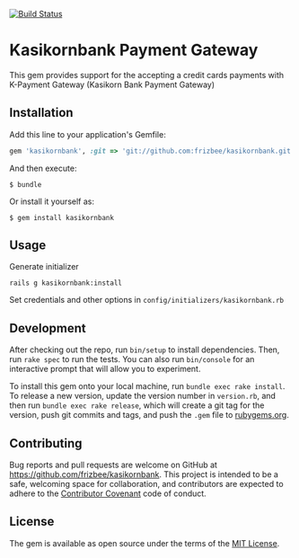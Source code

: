 [![Build Status](https://travis-ci.org/frizbee/kasikornbank.svg?branch=master)](https://travis-ci.org/frizbee/kasikornbank)

# Kasikornbank Payment Gateway

This gem provides support for the accepting a credit cards payments with
K-Payment Gateway (Kasikorn Bank Payment Gateway)

## Installation

Add this line to your application's Gemfile:

```ruby
gem 'kasikornbank', :git => 'git://github.com:frizbee/kasikornbank.git'
```

And then execute:

    $ bundle

Or install it yourself as:

    $ gem install kasikornbank

## Usage

Generate initializer

```
rails g kasikornbank:install
```
Set credentials and other options in `config/initializers/kasikornbank.rb`

## Development

After checking out the repo, run `bin/setup` to install dependencies. Then, run `rake spec` to run the tests. You can also run `bin/console` for an interactive prompt that will allow you to experiment.

To install this gem onto your local machine, run `bundle exec rake install`. To release a new version, update the version number in `version.rb`, and then run `bundle exec rake release`, which will create a git tag for the version, push git commits and tags, and push the `.gem` file to [rubygems.org](https://rubygems.org).

## Contributing

Bug reports and pull requests are welcome on GitHub at https://github.com/frizbee/kasikornbank. This project is intended to be a safe, welcoming space for collaboration, and contributors are expected to adhere to the [Contributor Covenant](http://contributor-covenant.org) code of conduct.


## License

The gem is available as open source under the terms of the [MIT License](http://opensource.org/licenses/MIT).

